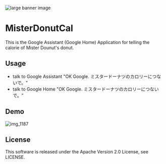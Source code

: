 ![large banner image](https://user-images.githubusercontent.com/31620041/38549773-cbb25b4c-3cef-11e8-8d25-d5e288d87163.png)

# MisterDonutCal
This is the Google Assistant (Google Home) Application for telling the calorie of Mister Dounut's donut. 

## Usage
- talk to Google Assistant "OK Google. ミスタードーナツのカロリーにつないで。"
- talk to Google Home "OK Google. ミスタードーナツのカロリーにつないで。"

## Demo
![img_1187](https://user-images.githubusercontent.com/31620041/38550430-7dc13c6c-3cf1-11e8-8705-4cd69393ddd0.png)

## License
This software is released under the Apache Version 2.0 License, see LICENSE.
